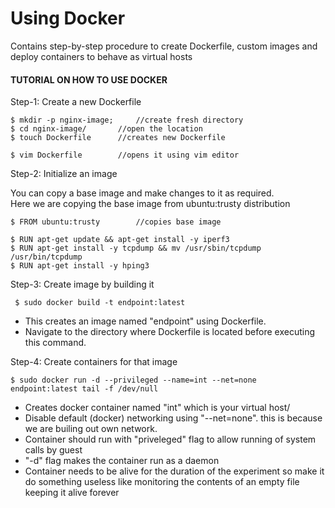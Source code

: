 # Using Docker
Contains step-by-step procedure to create Dockerfile, custom images and deploy containers to behave as virtual hosts

#### TUTORIAL ON HOW TO USE DOCKER

Step-1: Create a new Dockerfile
	
	$ mkdir -p nginx-image;  	//create fresh directory
	$ cd nginx-image/  		//open the location
	$ touch Dockerfile		//creates new Dockerfile 
	
	$ vim Dockerfile		//opens it using vim editor
	

Step-2: Initialize an image 

You can copy a base image and make changes to it as required. <br>
Here we are copying the base image from ubuntu:trusty distribution
	
	$ FROM ubuntu:trusty		//copies base image
	
	$ RUN apt-get update && apt-get install -y iperf3
	$ RUN apt-get install -y tcpdump && mv /usr/sbin/tcpdump /usr/bin/tcpdump
	$ RUN apt-get install -y hping3
	

Step-3: Create image by building it

	 $ sudo docker build -t endpoint:latest
	
- This creates an image named "endpoint" using Dockerfile.
- Navigate to the directory where Dockerfile is located before executing this command.

Step-4: Create containers for that image

	$ sudo docker run -d --privileged --name=int --net=none endpoint:latest tail -f /dev/null
	
- Creates docker container named "int" which is your virtual host/
- Disable default (docker) networking using "--net=none". this is because we are builing out own network.
- Container should run with "priveleged" flag to allow running of system calls by guest
- "-d" flag makes the container run as a daemon
- Container needs to be alive for the duration of the experiment so make it do something useless like monitoring the contents of an empty file keeping it alive forever
